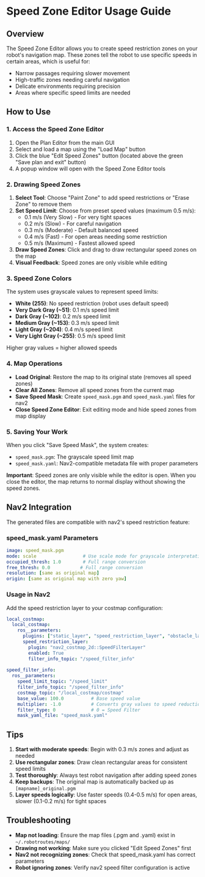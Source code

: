 # Speed Zone Editor Usage Guide

## Overview

The Speed Zone Editor allows you to create speed restriction zones on your robot's navigation map. These zones tell the robot to use specific speeds in certain areas, which is useful for:

- Narrow passages requiring slower movement
- High-traffic zones needing careful navigation
- Delicate environments requiring precision
- Areas where specific speed limits are needed

## How to Use

### 1. Access the Speed Zone Editor

1. Open the Plan Editor from the main GUI
2. Select and load a map using the "Load Map" button
3. Click the blue "Edit Speed Zones" button (located above the green "Save plan and exit" button)
4. A popup window will open with the Speed Zone Editor tools

### 2. Drawing Speed Zones

1. **Select Tool**: Choose "Paint Zone" to add speed restrictions or "Erase Zone" to remove them
2. **Set Speed Limit**: Choose from preset speed values (maximum 0.5 m/s):
   - 0.1 m/s (Very Slow) - For very tight spaces
   - 0.2 m/s (Slow) - For careful navigation
   - 0.3 m/s (Moderate) - Default balanced speed
   - 0.4 m/s (Fast) - For open areas needing some restriction
   - 0.5 m/s (Maximum) - Fastest allowed speed
3. **Draw Speed Zones**: Click and drag to draw rectangular speed zones on the map
4. **Visual Feedback**: Speed zones are only visible while editing

### 3. Speed Zone Colors

The system uses grayscale values to represent speed limits:
- **White (255)**: No speed restriction (robot uses default speed)
- **Very Dark Gray (~51)**: 0.1 m/s speed limit
- **Dark Gray (~102)**: 0.2 m/s speed limit  
- **Medium Gray (~153)**: 0.3 m/s speed limit
- **Light Gray (~204)**: 0.4 m/s speed limit
- **Very Light Gray (~255)**: 0.5 m/s speed limit

Higher gray values = higher allowed speeds

### 4. Map Operations

- **Load Original**: Restore the map to its original state (removes all speed zones)
- **Clear All Zones**: Remove all speed zones from the current map
- **Save Speed Mask**: Create `speed_mask.pgm` and `speed_mask.yaml` files for nav2
- **Close Speed Zone Editor**: Exit editing mode and hide speed zones from map display

### 5. Saving Your Work

When you click "Save Speed Mask", the system creates:
- `speed_mask.pgm`: The grayscale speed limit map
- `speed_mask.yaml`: Nav2-compatible metadata file with proper parameters

**Important**: Speed zones are only visible while the editor is open. When you close the editor, the map returns to normal display without showing the speed zones.

## Nav2 Integration

The generated files are compatible with nav2's speed restriction feature:

### speed_mask.yaml Parameters
```yaml
image: speed_mask.pgm
mode: scale                 # Use scale mode for grayscale interpretation
occupied_thresh: 1.0        # Full range conversion
free_thresh: 0.0           # Full range conversion  
resolution: [same as original map]
origin: [same as original map with zero yaw]
```

### Usage in Nav2

Add the speed restriction layer to your costmap configuration:

```yaml
local_costmap:
  local_costmap:
    ros__parameters:
      plugins: ["static_layer", "speed_restriction_layer", "obstacle_layer", "inflation_layer"]
      speed_restriction_layer:
        plugin: "nav2_costmap_2d::SpeedFilterLayer"
        enabled: True
        filter_info_topic: "/speed_filter_info"
        
speed_filter_info:
  ros__parameters:
    speed_limit_topic: "/speed_limit"
    filter_info_topic: "/speed_filter_info"
    costmap_topic: "/local_costmap/costmap"
    base_value: 100.0          # Base speed value
    multiplier: -1.0           # Converts gray values to speed reductions
    filter_type: 0             # 0 = Speed Filter
    mask_yaml_file: "speed_mask.yaml"
```

## Tips

1. **Start with moderate speeds**: Begin with 0.3 m/s zones and adjust as needed
2. **Use rectangular zones**: Draw clean rectangular areas for consistent speed limits
3. **Test thoroughly**: Always test robot navigation after adding speed zones
4. **Keep backups**: The original map is automatically backed up as `[mapname]_original.pgm`
5. **Layer speeds logically**: Use faster speeds (0.4-0.5 m/s) for open areas, slower (0.1-0.2 m/s) for tight spaces

## Troubleshooting

- **Map not loading**: Ensure the map files (.pgm and .yaml) exist in `~/.robotroutes/maps/`
- **Drawing not working**: Make sure you clicked "Edit Speed Zones" first
- **Nav2 not recognizing zones**: Check that speed_mask.yaml has correct parameters
- **Robot ignoring zones**: Verify nav2 speed filter configuration is active
